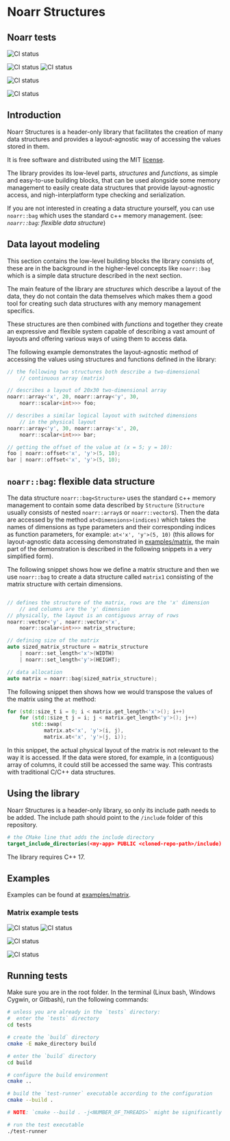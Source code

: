 # Noarr Structures

## Noarr tests <!-- Exclude this line from linear documentation -->

![CI status](https://github.com/ParaCoToUl/noarr-structures/workflows/Noarr%20docs%20check%20ubuntu-latest/badge.svg)

![CI status](https://github.com/ParaCoToUl/noarr-structures/workflows/Noarr%20test%20ubuntu-latest%20-%20clang/badge.svg)
![CI status](https://github.com/ParaCoToUl/noarr-structures/workflows/Noarr%20test%20ubuntu-latest%20-%20gcc/badge.svg)

![CI status](https://github.com/ParaCoToUl/noarr-structures/workflows/Noarr%20test%20macosl/badge.svg)

![CI status](https://github.com/ParaCoToUl/noarr-structures/workflows/Noarr%20test%20Win/badge.svg)

## Introduction

Noarr Structures is a header-only library that facilitates the creation of many data structures and provides a layout-agnostic way of accessing the values stored in them.

It is free software and distributed using the MIT [license](LICENSE).

The library provides its low-level parts, *structures* and *functions*, as simple and easy-to-use building blocks, that can be used alongside some memory management to easily create data structures that provide layout-agnostic access, and nigh-interplatform type checking and serialization.

If you are not interested in creating a data structure yourself, you can use `noarr::bag` which uses the standard c++ memory management. (see: *`noarr::bag`: flexible data structure*)

## Data layout modeling

This section contains the low-level building blocks the library consists of, these are in the background in the higher-level concepts like `noarr::bag` which is a simple data structure described in the next section.

The main feature of the library are *structures* which describe a layout of the data, they do not contain the data themselves which makes them a good tool for creating such data structures with any memory management specifics.

These structures are then combined with *functions* and together they create an expressive and flexible system capable of describing a vast amount of layouts and offering various ways of using them to access data.

The following example demonstrates the layout-agnostic method of accessing the values using structures and functions defined in the library:

```cpp
// the following two structures both describe a two-dimensional 
	// continuous array (matrix)

// describes a layout of 20x30 two-dimensional array
noarr::array<'x', 20, noarr::array<'y', 30, 
	noarr::scalar<int>>> foo;

// describes a similar logical layout with switched dimensions 
	// in the physical layout
noarr::array<'y', 30, noarr::array<'x', 20, 
	noarr::scalar<int>>> bar;

// getting the offset of the value at (x = 5; y = 10):
foo | noarr::offset<'x', 'y'>(5, 10);
bar | noarr::offset<'x', 'y'>(5, 10);
```

## `noarr::bag`: flexible data structure

The data structure `noarr::bag<Structure>` uses the standard c++ memory management to contain some data described by `Structure` (`Structure` usually consists of nested `noarr::array`s or `noarr::vector`s). Then the data are accessed by the method `at<Dimensions>(indices)` which takes the names of dimensions as type parameters and their corresponding indices as function parameters, for example: `at<'x', 'y'>(5, 10)` (this allows for layout-agnostic data accessing demonstrated in [examples/matrix](examples/matrix "matrix example"), the main part of the demonstration is described in the following snippets in a very simplified form).

The following snippet shows how we define a matrix structure and then we use `noarr::bag` to create a data structure called `matrix1` consisting of the matrix structure with certain dimensions.

```cpp

// defines the structure of the matrix, rows are the 'x' dimension 
	// and columns are the 'y' dimension
// physically, the layout is an contiguous array of rows
noarr::vector<'y', noarr::vector<'x', 
	noarr::scalar<int>>> matrix_structure;

// defining size of the matrix
auto sized_matrix_structure = matrix_structure 
	| noarr::set_length<'x'>(WIDTH) 
	| noarr::set_length<'y'>(HEIGHT);

// data allocation
auto matrix = noarr::bag(sized_matrix_structure);
```

The following snippet then shows how we would transpose the values of the matrix using the `at` method:

```cpp
for (std::size_t i = 0; i < matrix.get_length<'x'>(); i++)
	for (std::size_t j = i; j < matrix.get_length<'y'>(); j++)
		std::swap(
			matrix.at<'x', 'y'>(i, j), 
			matrix.at<'x', 'y'>(j, i));
```

In this snippet, the actual physical layout of the matrix is not relevant to the way it is accessed. If the data were stored, for example, in a (contiguous) array of columns, it could still be accessed the same way. This contrasts with traditional C/C++ data structures.

## Using the library

Noarr Structures is a header-only library, so only its include path needs to be added. The include path should point to the `/include` folder of this repository.

```cmake
# the CMake line that adds the include directory
target_include_directories(<my-app> PUBLIC <cloned-repo-path>/include)
```

The library requires C++ 17.

## Examples

Examples can be found at [examples/matrix](examples/matrix "matrix example").

### Matrix example tests  <!-- Exclude this line from linear documentation -->

![CI status](https://github.com/ParaCoToUl/noarr-structures/workflows/Noarr%20matrix%20example%20test%20ubuntu-latest%20-%20clang/badge.svg)
![CI status](https://github.com/ParaCoToUl/noarr-structures/workflows/Noarr%20matrix%20example%20test%20ubuntu-latest%20-%20gcc/badge.svg)

![CI status](https://github.com/ParaCoToUl/noarr-structures/workflows/Noarr%20matrix%20example%20test%20macosl/badge.svg)

![CI status](https://github.com/ParaCoToUl/noarr-structures/workflows/Noarr%20matrix%20example%20test%20Win/badge.svg)

## Running tests

Make sure you are in the root folder. In the terminal (Linux bash, Windows Cygwin, or Gitbash), run the following commands:

```sh
# unless you are already in the `tests` directory:
#  enter the `tests` directory
cd tests

# create the `build` directory
cmake -E make_directory build

# enter the `build` directory
cd build

# configure the build environment
cmake ..

# build the `test-runner` executable according to the configuration
cmake --build .

# NOTE: `cmake --build . -j<NUMBER_OF_THREADS>` might be significantly faster

# run the test executable
./test-runner
```
